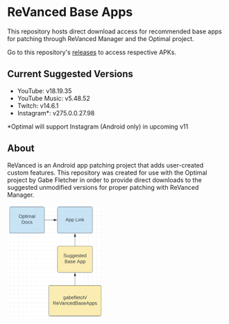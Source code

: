 # ReVanced Base Apps

This repository hosts direct download access for recommended base apps for patching through ReVanced Manager and the Optimal project. 

Go to this repository's [releases](https://github.com/gabefletch/ReVanced-BaseApps/releases) to access respective APKs. 

## Current Suggested Versions
- YouTube: v18.19.35
- YouTube Music: v5.48.52
- Twitch: v14.6.1
- Instagram*: v275.0.0.27.98

*Optimal will support Instagram (Android only) in upcoming v11

## About
ReVanced is an Android app patching project that adds user-created custom features. This repository was created for use with the Optimal project by Gabe Fletcher in order to provide direct downloads to the suggested unmodified versions for proper patching with ReVanced Manager. 

<img src="https://raw.githubusercontent.com/gabefletch/image-cdn/main/IMG_3605.jpeg" width=220>
